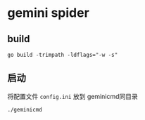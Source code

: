 # gemini spider
## build
```shell
go build -trimpath -ldflags="-w -s"
```
## 启动
将配置文件 `config.ini` 放到 geminicmd同目录
```shell
./geminicmd
```